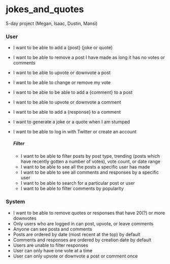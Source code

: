jokes_and_quotes
================

5-day project (Megan, Isaac, Dustin, Mansi)

### User
+ I want to be able to add a {post} (joke or quote)
+ I want to be able to remove a post I have made as long it has no votes or comments
+ I want to be able to upvote or downvote a post
+ I want to be able to change or remove my vote
+ I want to be able to be able to add a {comment} to a post
+ I want to be able to upvote or downvote a comment
+ I want to be able to add a {response} to a comment

+ I want to generate a joke or a quote when I am stumped
+ I want to be able to log in with Twitter or create an account

  ##### Filter
  + I want to be able to filter posts by post type, trending (posts which have recently gotten a number of votes), vote count, or date range
  + I want to be able to see all the posts a specific user has made
  + I want to be able to see all comments and responses by a specific user
  + I want to be able to search for a particular post or user
  + I want to be able to filter comments by popularity


### System
+ I want to be able to remove quotes or responses that have 20(?) or more downvotes
+ Only users who are logged in can post, upvote, or leave comments
+ Anyone can see posts and comments
+ Posts are ordered by date (most recent at the top) by default
+ Comments and responses are ordered by creation date by default
+ Users are unable to filter responses
+ User can only have one vote at a time
+ User can only upvote or downvote a post or comment once

